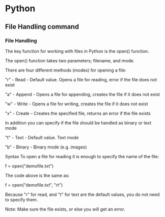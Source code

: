 # Python
## File Handling command 
### File Handling
The key function for working with files in Python is the open() function.

The open() function takes two parameters; filename, and mode.

There are four different methods (modes) for opening a file:

"r" - Read - Default value. Opens a file for reading, error if the file does not exist

"a" - Append - Opens a file for appending, creates the file if it does not exist

"w" - Write - Opens a file for writing, creates the file if it does not exist

"x" - Create - Creates the specified file, returns an error if the file exists

In addition you can specify if the file should be handled as binary or text mode

"t" - Text - Default value. Text mode

"b" - Binary - Binary mode (e.g. images)

Syntax
To open a file for reading it is enough to specify the name of the file:

f = open("demofile.txt")

The code above is the same as:

f = open("demofile.txt", "rt")

Because "r" for read, and "t" for text are the default values, you do not need to specify them.

Note: Make sure the file exists, or else you will get an error.
